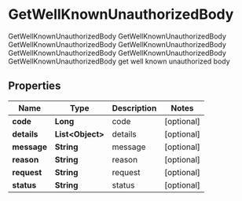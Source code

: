 

# GetWellKnownUnauthorizedBody

GetWellKnownUnauthorizedBody GetWellKnownUnauthorizedBody GetWellKnownUnauthorizedBody GetWellKnownUnauthorizedBody GetWellKnownUnauthorizedBody GetWellKnownUnauthorizedBody GetWellKnownUnauthorizedBody get well known unauthorized body

## Properties

Name | Type | Description | Notes
------------ | ------------- | ------------- | -------------
**code** | **Long** | code |  [optional]
**details** | **List&lt;Object&gt;** | details |  [optional]
**message** | **String** | message |  [optional]
**reason** | **String** | reason |  [optional]
**request** | **String** | request |  [optional]
**status** | **String** | status |  [optional]



